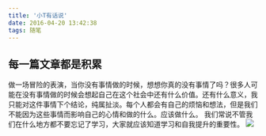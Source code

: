 ```yaml
---
title: '小T有话说'
date: 2016-04-20 13:42:38
tags: 随笔
---
```

## 每一篇文章都是积累
做一场冒险的表演，当你没有事情做的时候，想想你真的没有事情了吗？很多人可能在没有事情做的时候会想起自己在这个社会中还有什么价值。还有什么意义，我只能对这件事情下个结论，纯属扯淡。每个人都会有自己的烦恼和想法，但是我们不能因为这些事情而影响自己的心情和做的什么。应该做什么。
我们常说不管我们在什么地方都不要忘记了学习，大家就应该知道学习和自我提升的重要性。
![](/img/2016/04/20/flighting.jpg)
